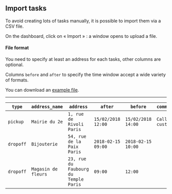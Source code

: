 Import tasks
------------

To avoid creating lots of tasks manually, it is possible to import them via a CSV file.

On the dashboard, click on « Import » : a window opens to upload a file.

#### File format

You need to specify at least an address for each tasks, other columns are optional.

Columns `before` and `after` to specify the time window accept a wide variety of formats.

You can download an [example file](/help/tasks_import.example.fr.csv).

---


| `type`    | `address_name`      | `address`                             | `after`            | `before`           | `comments`           |
| --------- | ------------------- | ------------------------------------- | ------------------ | ------------------ | -------------------- |
| `pickup`  | `Mairie du 2e`      | `1, rue de Rivoli Paris`              | `15/02/2018 12:00` | `15/02/2018 14:00` | `Call customer`      |
| `dropoff` | `Bijouterie`        | `54, rue de la Paix Paris`            | `2018-02-15 09:00` | `2018-02-15 10:00` |                      |
| `dropoff` | `Magasin de fleurs` | `23, rue du Faubourg du Temple Paris` | `09:00`            | `12:00`            |                      |
